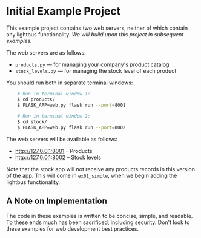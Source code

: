 Initial Example Project
=======================

This example project contains two web servers, 
neither of which contain any lightbus functionality.
*We will build upon this project in subsequent examples.*

The web servers are as follows:

* ``products.py`` — for managing your company's product catalog
* ``stock_levels.py`` — for managing the stock level of each product

You should run both in separate terminal windows:
    
```bash
    # Run in terminal window 1:
    $ cd products/
    $ FLASK_APP=web.py flask run --port=8001
     
    # Run in terminal window 2:
    $ cd stock/
    $ FLASK_APP=web.py flask run --port=8002
```

The web servers will be available as follows:

* http://127.0.0.1:8001 – Products
* http://127.0.0.1:8002 – Stock levels

Note that the stock app will not receive any products records 
in this version of the app. This will come in ``ex01_simple``, 
when we begin adding the lightbus functionality.

A Note on Implementation
------------------------

The code in these examples is written to be concise, simple, and 
readable. To these ends much has been sacrificed, including security.
Don't look to these examples for web development best practices.
